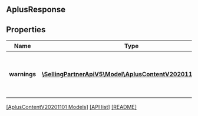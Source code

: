## AplusResponse

## Properties

Name | Type | Description | Notes
------------ | ------------- | ------------- | -------------
**warnings** | [**\SellingPartnerApiV5\Model\AplusContentV20201101\Error[]**](Error.md) | A set of messages to the user, such as warnings or comments. | [optional]

[[AplusContentV20201101 Models]](../) [[API list]](../../Api) [[README]](../../../README.md)
